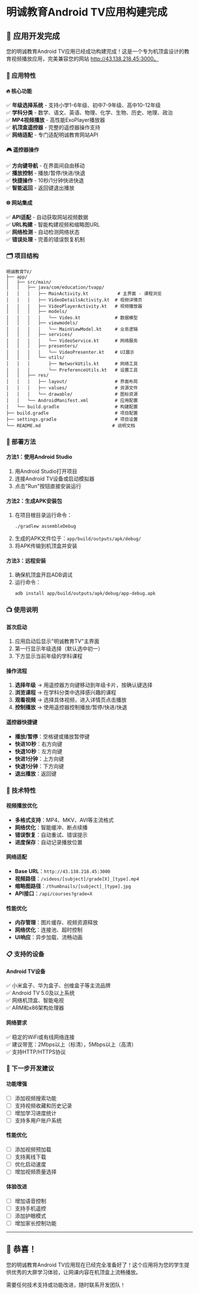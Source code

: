 # 明诚教育Android TV应用构建完成

## 🎉 应用开发完成

您的明诚教育Android TV应用已经成功构建完成！这是一个专为机顶盒设计的教育视频播放应用，完美兼容您的网站 http://43.138.218.45:3000。

### 📱 应用特性

#### 🔥 核心功能
✅ **年级选择系统** - 支持小学1-6年级、初中7-9年级、高中10-12年级  
✅ **学科分类** - 数学、语文、英语、物理、化学、生物、历史、地理、政治  
✅ **MP4视频播放** - 高性能ExoPlayer播放器  
✅ **机顶盒遥控器** - 完整的遥控器操作支持  
✅ **网络适配** - 专门适配明诚教育网站API  

#### 🎮 遥控器操作
✅ **方向键导航** - 在界面间自由移动  
✅ **播放控制** - 播放/暂停/快进/快退  
✅ **快捷操作** - 10秒/1分钟快进快退  
✅ **智能返回** - 返回键退出播放  

#### 🌐 网站集成
✅ **API适配** - 自动获取网站视频数据  
✅ **URL构建** - 智能构建视频和缩略图URL  
✅ **网络检测** - 自动检测网络状态  
✅ **错误处理** - 完善的错误恢复机制  

### 🗂️ 项目结构

```
明诚教育TV/
├── app/
│   ├── src/main/
│   │   ├── java/com/education/tvapp/
│   │   │   ├── MainActivity.kt           # 主界面 - 课程浏览
│   │   │   ├── VideoDetailsActivity.kt  # 视频详情页
│   │   │   ├── VideoPlayerActivity.kt   # 视频播放器
│   │   │   ├── models/
│   │   │   │   └── Video.kt             # 数据模型
│   │   │   ├── viewmodels/
│   │   │   │   └── MainViewModel.kt     # 业务逻辑
│   │   │   ├── services/
│   │   │   │   └── VideoService.kt      # 网络服务
│   │   │   ├── presenters/
│   │   │   │   └── VideoPresenter.kt    # UI展示
│   │   │   └── utils/
│   │   │       ├── NetworkUtils.kt      # 网络工具
│   │   │       └── PreferenceUtils.kt   # 设置工具
│   │   ├── res/
│   │   │   ├── layout/                  # 界面布局
│   │   │   ├── values/                  # 资源文件
│   │   │   └── drawable/                # 图标资源
│   │   └── AndroidManifest.xml          # 应用配置
│   └── build.gradle                     # 构建配置
├── build.gradle                         # 项目配置
├── settings.gradle                      # 项目设置
└── README.md                           # 说明文档
```

### 🚀 部署方法

#### 方法1：使用Android Studio
1. 用Android Studio打开项目
2. 连接Android TV设备或启动模拟器
3. 点击"Run"按钮直接安装运行

#### 方法2：生成APK安装包
1. 在项目根目录运行命令：
   ```bash
   ./gradlew assembleDebug
   ```
2. 生成的APK文件位于：`app/build/outputs/apk/debug/`
3. 将APK传输到机顶盒并安装

#### 方法3：远程安装
1. 确保机顶盒开启ADB调试
2. 运行命令：
   ```bash
   adb install app/build/outputs/apk/debug/app-debug.apk
   ```

### 📺 使用说明

#### 首次启动
1. 应用启动后显示"明诚教育TV"主界面
2. 第一行显示年级选择（默认选中初一）
3. 下方显示当前年级的学科课程

#### 操作流程
1. **选择年级** → 用遥控器方向键移动到年级卡片，按确认键选择
2. **浏览课程** → 在学科分类中选择感兴趣的课程
3. **观看视频** → 选择具体视频，进入详情页点击播放
4. **控制播放** → 使用遥控器控制播放/暂停/快进/快退

#### 遥控器快捷键
- **播放/暂停**：空格键或播放暂停键
- **快进10秒**：右方向键
- **快退10秒**：左方向键  
- **快进1分钟**：上方向键
- **快退1分钟**：下方向键
- **退出播放**：返回键

### 🔧 技术特性

#### 视频播放优化
- **多格式支持**：MP4、MKV、AVI等主流格式
- **网络优化**：智能缓冲、断点续播
- **错误恢复**：自动重试、错误提示
- **进度保存**：自动记录播放位置

#### 网络适配
- **Base URL**：`http://43.138.218.45:3000`
- **视频路径**：`/videos/[subject]/grade[X]_[type].mp4`
- **缩略图路径**：`/thumbnails/[subject]_[type].jpg`
- **API接口**：`/api/courses?grade=X`

#### 性能优化
- **内存管理**：图片缓存、视频资源释放
- **网络优化**：连接池、超时控制
- **UI响应**：异步加载、流畅动画

### 📋 支持的设备

#### Android TV设备
✅ 小米盒子、华为盒子、创维盒子等主流品牌  
✅ Android TV 5.0及以上系统  
✅ 网络机顶盒、智能电视  
✅ ARM和x86架构处理器  

#### 网络要求
✅ 稳定的WiFi或有线网络连接  
✅ 建议带宽：2Mbps以上（标清），5Mbps以上（高清）  
✅ 支持HTTP/HTTPS协议  

### 🎯 下一步开发建议

#### 功能增强
- [ ] 添加视频搜索功能
- [ ] 支持视频收藏和历史记录
- [ ] 增加学习进度统计
- [ ] 支持多用户账户系统

#### 性能优化
- [ ] 添加视频预加载
- [ ] 支持离线下载
- [ ] 优化启动速度
- [ ] 增加视频质量选择

#### 体验改进
- [ ] 增加语音控制
- [ ] 支持手机遥控
- [ ] 添加护眼模式
- [ ] 增加家长控制功能

---

## 🎊 恭喜！

您的明诚教育Android TV应用现在已经完全准备好了！这个应用将为您的学生提供优秀的大屏学习体验，让网课内容在机顶盒上流畅播放。

需要任何技术支持或功能改进，随时联系开发团队！
